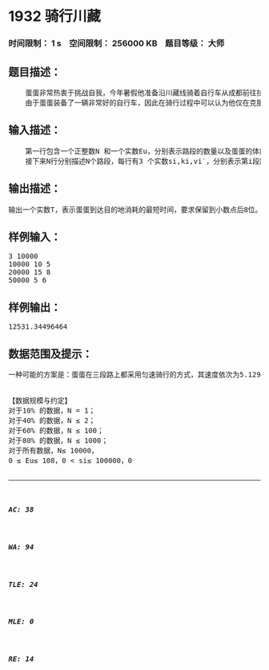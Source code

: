 # 1932 骑行川藏   
### 时间限制： 1 s&nbsp;&nbsp;&nbsp;&nbsp;空间限制： 256000 KB&nbsp;&nbsp;&nbsp;&nbsp;题目等级： 大师  
## 题目描述：  

<pre>
    蛋蛋非常热衷于挑战自我，今年暑假他准备沿川藏线骑着自行车从成都前往拉萨。川藏线的沿途有着非常美丽的风景，但在这一路上也有着很多的艰难险阻， 路况变化多端，而蛋蛋的体力十分有限，因此在每天的骑行前设定好目的地、同时合理分配好自己的体力是一件非常重要的事情。  
    由于蛋蛋装备了一辆非常好的自行车，因此在骑行过程中可以认为他仅在克服风阻做功（不受自行车本身摩擦力以及自行车与地面的摩擦力影响）。某一天 他打算骑N段路，每一段内的路况可视为相同：对于第i段路，我们给出有关这段路况的3 个参数si,ki,vi′,其中si表示这段路德长度，k表示这段路的风阻系数，vi ′表示这段路上的风速 (vi′> 0 表示在这段路上他遇到了顺风，反之则意味着他将受逆风影响）。若某一时刻在这段路上骑车速度为v，则他受到的风阻 大小为F= ki (v − vi ′)2 （这样若在长度为s 的路程内保持骑行速度v 不变，则 他消耗能量（做功）E = ki (v − vi ′)2s）。 设蛋蛋在这天开始时的体能值是Eu，请帮助他设计一种行车方案，使他在有限的体力内用最短的时间到达目的地。请告诉他最短的时间T是多少。
</pre>
  
  
## 输入描述：  

<pre>
    第一行包含一个正整数N 和一个实数Eu，分别表示路段的数量以及蛋蛋的体能值。  
    接下来N行分别描述N个路段，每行有3 个实数si,ki,vi′，分别表示第i段路的长度，风阻系数以及风速。
</pre>
  
  
## 输出描述：  

<pre>
输出一个实数T，表示蛋蛋到达目的地消耗的最短时间，要求保留到小数点后8位。
</pre>
  
  
## 样例输入：  

<pre>
3 10000  
10000 10 5  
20000 15 8  
50000 5 6
</pre>
  
  
## 样例输出：  

<pre>
12531.34496464
</pre>
  
  
## 数据范围及提示：  

<pre>
一种可能的方案是：蛋蛋在三段路上都采用匀速骑行的方式，其速度依次为5.12939919, 8.03515481, 6.17837967。  
  

【数据规模与约定】  
对于10% 的数据，N = 1；  
对于40% 的数据，N ≤ 2；  
对于60% 的数据，N ≤ 100；  
对于80% 的数据，N ≤ 1000；  
对于所有数据，N≤ 10000，  
0 ≤ Eu≤ 108，0 < si≤ 100000，0 <ki ≤ 15，  
−100 < vi′ < 100。数据保证最终的答案不会超过105。  
【提示】  
必然存在一种最优的体力方案满足：蛋蛋在每段路上都采用匀速骑行的方式。
 
</pre>
  
  
***  

##### AC: 38  
##### WA: 94  
##### TLE: 24  
##### MLE: 0  
##### RE: 14  
